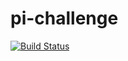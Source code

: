 # pi-challenge
[![Build Status](http://ec2-3-130-146-229.us-east-2.compute.amazonaws.com/buildStatus/icon?job=pi-challenge)](http://ec2-3-130-146-229.us-east-2.compute.amazonaws.com/job/pi-challenge/)
